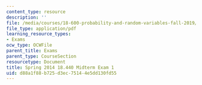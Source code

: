 ```yaml
---
content_type: resource
description: ''
file: /media/courses/18-600-probability-and-random-variables-fall-2019/d88a1f88b725d3ec75144e5dd130fd55_MIT18_600F19_mid1_2014.pdf
file_type: application/pdf
learning_resource_types:
- Exams
ocw_type: OCWFile
parent_title: Exams
parent_type: CourseSection
resourcetype: Document
title: Spring 2014 18.440 Midterm Exam 1
uid: d88a1f88-b725-d3ec-7514-4e5dd130fd55
---
```

